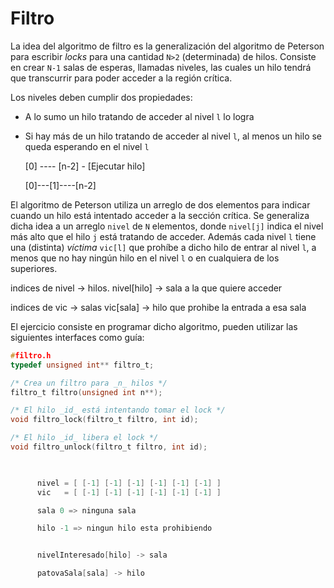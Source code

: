 # Filtro

La idea del algoritmo de filtro es la generalización del algoritmo de Peterson
para escribir *locks* para una cantidad `N>2` (determinada) de hilos.
Consiste en crear `N-1` salas de esperas, llamadas niveles, las cuales un hilo
tendrá que transcurrir para poder acceder a la región crítica.

Los niveles deben cumplir dos propiedades:

+ A lo sumo un hilo tratando de acceder al nivel `l` lo logra
+ Si hay más de un hilo tratando de acceder al nivel `l`, al menos un hilo se
  queda esperando en el nivel `l`

  [0] ---- [n-2] - [Ejecutar hilo]

  [0]---[1]----[n-2]
  
El algoritmo de Peterson utiliza un arreglo de dos elementos para indicar cuando
un hilo está intentado acceder a la sección crítica.
Se generaliza dicha idea a un arreglo `nivel` de `N` elementos, donde `nivel[j]`
indica el nivel más alto que el hilo `j` está tratando de acceder.
Además cada nivel `l` tiene una (distinta) *víctima* `vic[l]` que prohíbe a
dicho hilo de entrar al nivel `l`, a menos que no hay ningún hilo en el nivel
`l` o en cualquiera de los superiores.

indices de nivel -> hilos.
nivel[hilo] -> sala a la que quiere acceder

indices de vic -> salas
vic[sala] -> hilo que prohibe la entrada a esa sala

El ejercicio consiste en programar dicho algoritmo, pueden utilizar las
siguientes interfaces como guía:
```C
#filtro.h
typedef unsigned int** filtro_t;

/* Crea un filtro para _n_ hilos */
filtro_t filtro(unsigned int n**);

/* El hilo _id_ está intentando tomar el lock */
void filtro_lock(filtro_t filtro, int id);

/* El hilo _id_ libera el lock */
void filtro_unlock(filtro_t filtro, int id);


       
      nivel = [ [-1] [-1] [-1] [-1] [-1] [-1] ]
      vic   = [ [-1] [-1] [-1] [-1] [-1] [-1] ]

      sala 0 => ninguna sala

      hilo -1 => ningun hilo esta prohibiendo


      nivelInteresado[hilo] -> sala

      patovaSala[sala] -> hilo

      

